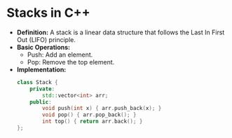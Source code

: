# Stacks in C++

- **Definition:** A stack is a linear data structure that follows the Last In First Out (LIFO) principle.
- **Basic Operations:**
  - Push: Add an element.
  - Pop: Remove the top element.
- **Implementation:**
  ```cpp
  class Stack {
      private:
          std::vector<int> arr;
      public:
          void push(int x) { arr.push_back(x); }
          void pop() { arr.pop_back(); }
          int top() { return arr.back(); }
  };
  ```
